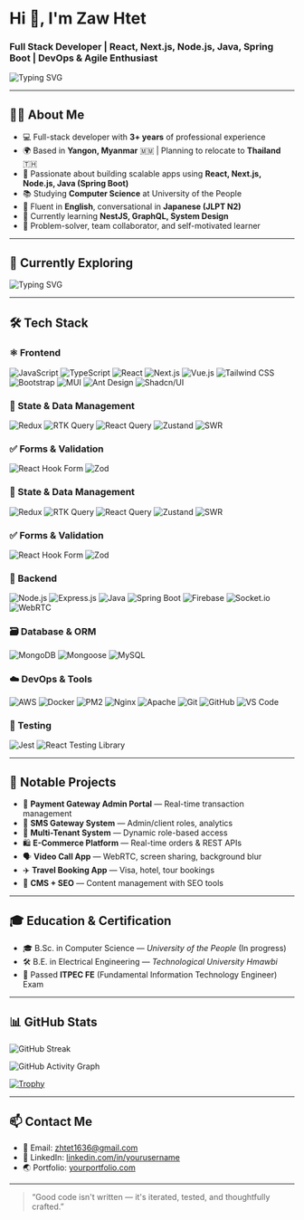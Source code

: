 # Hi 👋, I'm Zaw Htet

### Full Stack Developer | React, Next.js, Node.js, Java, Spring Boot | DevOps & Agile Enthusiast

![Typing SVG](https://readme-typing-svg.demolab.com?font=Fira+Code&pause=1000&width=500&lines=Frontend+%2F+Backend+Engineer;Full+Stack+JavaScript+Developer;React+%2B+Next.js+%2B+Spring+Boot;Always+Learning+New+Tech+%F0%9F%9A%80)


---

## 👨‍💻 About Me

- 💻 Full-stack developer with **3+ years** of professional experience  
- 🌍 Based in **Yangon, Myanmar** 🇲🇲 | Planning to relocate to **Thailand** 🇹🇭  
- 🔧 Passionate about building scalable apps using **React, Next.js, Node.js, Java (Spring Boot)**  
- 📚 Studying **Computer Science** at University of the People  
- 💬 Fluent in **English**, conversational in **Japanese (JLPT N2)**  
- 🌱 Currently learning **NestJS, GraphQL, System Design**  
- 🧠 Problem-solver, team collaborator, and self-motivated learner  

---

## 🤖 Currently Exploring

![Typing SVG](https://readme-typing-svg.demolab.com?font=Fira+Code&pause=1000&width=500&lines=Learning+about+AI+%F0%9F%94%96;Machine+Learning+%F0%9F%92%BB;Deep+Learning+%F0%9F%94%8A;Large+Language+Models+%F0%9F%A7%A0+like+ChatGPT)

---

## 🛠️ Tech Stack

### ⚛️ Frontend
![JavaScript](https://img.shields.io/badge/JavaScript-F7DF1E?style=for-the-badge&logo=javascript&logoColor=black)
![TypeScript](https://img.shields.io/badge/TypeScript-3178C6?style=for-the-badge&logo=typescript)
![React](https://img.shields.io/badge/React-61DAFB?style=for-the-badge&logo=react)
![Next.js](https://img.shields.io/badge/Next.js-000000?style=for-the-badge&logo=next.js)
![Vue.js](https://img.shields.io/badge/Vue.js-4FC08D?style=for-the-badge&logo=vue.js)
![Tailwind CSS](https://img.shields.io/badge/Tailwind_CSS-38B2AC?style=for-the-badge&logo=tailwind-css)
![Bootstrap](https://img.shields.io/badge/Bootstrap-7952B3?style=for-the-badge&logo=bootstrap)
![MUI](https://img.shields.io/badge/MUI-007FFF?style=for-the-badge&logo=mui)
![Ant Design](https://img.shields.io/badge/Ant_Design-1677FF?style=for-the-badge&logo=ant-design)
![Shadcn/UI](https://img.shields.io/badge/Shadcn/UI-8B5CF6?style=for-the-badge&logo=radix-ui)


### 🧠 State & Data Management
![Redux](https://img.shields.io/badge/Redux-764ABC?style=for-the-badge&logo=redux)
![RTK Query](https://img.shields.io/badge/RTK_Query-FF4154?style=for-the-badge&logo=redux)
![React Query](https://img.shields.io/badge/React_Query-FF4154?style=for-the-badge&logo=react-query)
![Zustand](https://img.shields.io/badge/Zustand-000000?style=for-the-badge&logo=react)
![SWR](https://img.shields.io/badge/SWR-000000?style=for-the-badge&logo=vercel)

### ✅ Forms & Validation
![React Hook Form](https://img.shields.io/badge/React_Hook_Form-EC5990?style=for-the-badge&logo=reacthookform)
![Zod](https://img.shields.io/badge/Zod-8B5CF6?style=for-the-badge&logo=zod)

### 🧠 State & Data Management
![Redux](https://img.shields.io/badge/Redux-764ABC?style=for-the-badge&logo=redux)
![RTK Query](https://img.shields.io/badge/RTK_Query-FF4154?style=for-the-badge&logo=redux)
![React Query](https://img.shields.io/badge/React_Query-FF4154?style=for-the-badge&logo=react-query)
![Zustand](https://img.shields.io/badge/Zustand-000000?style=for-the-badge&logo=react)
![SWR](https://img.shields.io/badge/SWR-000000?style=for-the-badge&logo=vercel)

### ✅ Forms & Validation
![React Hook Form](https://img.shields.io/badge/React_Hook_Form-EC5990?style=for-the-badge&logo=reacthookform)
![Zod](https://img.shields.io/badge/Zod-8B5CF6?style=for-the-badge&logo=zod)

### 🔧 Backend
![Node.js](https://img.shields.io/badge/Node.js-339933?style=for-the-badge&logo=node.js)
![Express.js](https://img.shields.io/badge/Express.js-000000?style=for-the-badge&logo=express)
![Java](https://img.shields.io/badge/Java-007396?style=for-the-badge&logo=java)
![Spring Boot](https://img.shields.io/badge/Spring_Boot-6DB33F?style=for-the-badge&logo=spring)
![Firebase](https://img.shields.io/badge/Firebase-FFCA28?style=for-the-badge&logo=firebase)
![Socket.io](https://img.shields.io/badge/Socket.io-010101?style=for-the-badge&logo=socket.io)
![WebRTC](https://img.shields.io/badge/WebRTC-333333?style=for-the-badge&logo=webrtc)

### 🗃️ Database & ORM
![MongoDB](https://img.shields.io/badge/MongoDB-47A248?style=for-the-badge&logo=mongodb)
![Mongoose](https://img.shields.io/badge/Mongoose-800000?style=for-the-badge&logo=mongoose)
![MySQL](https://img.shields.io/badge/MySQL-4479A1?style=for-the-badge&logo=mysql)

### ☁️ DevOps & Tools
![AWS](https://img.shields.io/badge/AWS-232F3E?style=for-the-badge&logo=amazon-aws)
![Docker](https://img.shields.io/badge/Docker-2496ED?style=for-the-badge&logo=docker)
![PM2](https://img.shields.io/badge/PM2-2B037A?style=for-the-badge&logo=npm)
![Nginx](https://img.shields.io/badge/Nginx-009639?style=for-the-badge&logo=nginx)
![Apache](https://img.shields.io/badge/Apache-D22128?style=for-the-badge&logo=apache)
![Git](https://img.shields.io/badge/Git-F05032?style=for-the-badge&logo=git)
![GitHub](https://img.shields.io/badge/GitHub-181717?style=for-the-badge&logo=github)
![VS Code](https://img.shields.io/badge/VS_Code-007ACC?style=for-the-badge&logo=visual-studio-code)

### 🧪 Testing
![Jest](https://img.shields.io/badge/Jest-C21325?style=for-the-badge&logo=jest)
![React Testing Library](https://img.shields.io/badge/React_Testing_Library-E33332?style=for-the-badge&logo=testing-library)

---

## 🧩 Notable Projects

- 🔐 **Payment Gateway Admin Portal** — Real-time transaction management  
- 📨 **SMS Gateway System** — Admin/client roles, analytics  
- 🏢 **Multi-Tenant System** — Dynamic role-based access  
- 🛍 **E-Commerce Platform** — Real-time orders & REST APIs  
- 🗣 **Video Call App** — WebRTC, screen sharing, background blur  
- ✈️ **Travel Booking App** — Visa, hotel, tour bookings  
- 🧾 **CMS + SEO** — Content management with SEO tools  

---

## 🎓 Education & Certification

- 🎓 B.Sc. in Computer Science — *University of the People* (In progress)  
- 🛠 B.E. in Electrical Engineering — *Technological University Hmawbi*  
- 🧠 Passed **ITPEC FE** (Fundamental Information Technology Engineer) Exam  

---
## 📊 GitHub Stats


![GitHub Streak](https://streak-stats.demolab.com?user=ZawHtet-142520&theme=radical&hide_border=false)

![GitHub Activity Graph](https://github-readme-activity-graph.vercel.app/graph?username=ZawHtet-142520&theme=react-dark&hide_border=false)

[![Trophy](https://github-profile-trophy.vercel.app/?username=ZawHtet-142520&theme=onedark&row=1&margin-w=15)](https://github.com/ryo-ma/github-profile-trophy)

---

## 📫 Contact Me

- 📧 Email: [zhtet1636@gmail.com](mailto:zhtet1636@gmail.com)  
- 💼 LinkedIn: [linkedin.com/in/yourusername](https://linkedin.com/in/yourusername)  
- 🌏 Portfolio: [yourportfolio.com](https://yourportfolio.com)  

---

> “Good code isn't written — it's iterated, tested, and thoughtfully crafted.”
